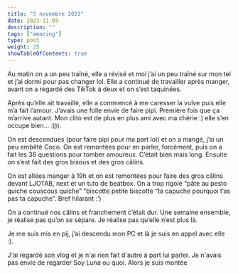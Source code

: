 ```yaml
---
title: "5 novembre 2023"
date: 2023-11-05
description: ""
tags: ["amazing"]
type: post
weight: 25
showTableOfContents: true
---
```

Au matin on a un peu traîné, elle a révisé et moi j’ai un peu traîné sur mon tel et j’ai dormi pour pas changer lol. Elle a continué de travailler après manger, avant on a regardé des TikTok à deux et on s’est taquinées. 

Après qu’elle ait travaillé, elle a commencé à me caresser la vulve puis elle m’a fait l’amour. J’avais une folle envie de faire pipi. Première fois que ça m’arrive autant. Mon clito est de plus en plus ami avec ma chérie :) elle s’en occupe bien… :))). 

On est descendues (pour faire pipi pour ma part lol) et on a mangé, j’ai un peu embêté Coco. On est remontées pour en parler, forcément, puis on a fait les 36 questions pour tomber amoureux. C’était bien mais long. Ensuite on s’est fait des gros bisous et des gros câlins. 

On est allées manger à 19h et on est remontées pour faire des gros câlins devant LJOTAB, next et un tuto de beatbox. On a trop rigolé “pâte au pesto quiche couscous quiche” “biscotte petite biscotte “ta capuche pourquoi t’as pas ta capuche”. Bref hilarant :’) 

On a continué nos câlins et franchement c’était dur. Une semaine ensemble, je réalise pas qu’on se sépare. Je réalise pas qu’elle n’est plus là. 

Je me suis mis en pij, j’ai descendu mon PC et là je suis en appel avec elle :). 

J'ai regardé son vlog et je n'ai rien fait d'autre à part lui parler. Je n'avais pas envie de regarder Soy Luna ou quoi. Alors je suis montée 